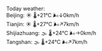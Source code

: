 Today weather:  
Beijing: ☀️ 🌡️+21°C 🌬️↓0km/h  
Tianjin: ☀️ 🌡️+27°C 🌬️↗7km/h  
Shijiazhuang: 🌫  🌡️+24°C 🌬️→0km/h  
Tangshan: 🌫  🌡️+24°C 🌬️↗7km/h  
